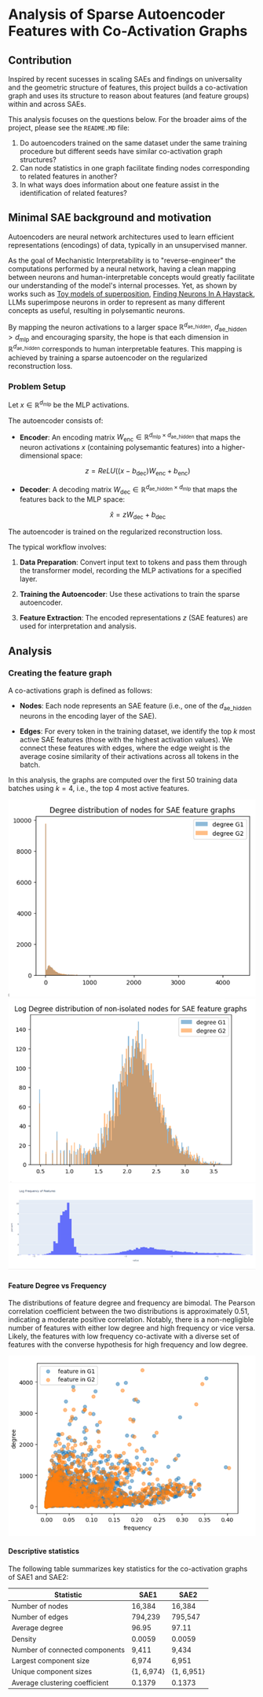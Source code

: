 # Analysis of Sparse Autoencoder Features with Co-Activation Graphs
## Contribution

Inspired by recent sucesses in scaling SAEs and findings on universality and the geometric structure of features, this project builds a co-activation graph and uses its structure to reason about features (and feature groups) within and across SAEs.

This analysis focuses on the questions below. For the broader aims of the project, please see the `README.MD` file:

1. Do autoencoders trained on the same dataset under the same training procedure but different seeds have similar co-activation graph structures?
2. Can node statistics in one graph facilitate finding nodes corresponding to related features in another?
3. In what ways does information about one feature assist in the identification of related features?

## Minimal SAE background and motivation 

Autoencoders are neural network architectures used to learn efficient representations (encodings) of data, typically in an unsupervised manner.

As the goal of Mechanistic Interpretability is to "reverse-engineer" the computations performed by a neural network, having a clean mapping between neurons and human-interpretable concepts would greatly facilitate our understanding of the model's internal processes.
Yet, as shown by works such as [Toy models of superposition](https://transformer-circuits.pub/2022/toy_model/index.html), [Finding Neurons In A Haystack](https://arxiv.org/pdf/2305.01610), LLMs superimpose neurons in order to represent as many different concepts as useful, resulting in polysemantic neurons.

By mapping the neuron activations to a larger space $\mathbb{R}^{d_{\text{ae\_hidden}}}$, $d_{\text{ae\_hidden}} > d_{\text{mlp}}$ and encouraging sparsity, the hope is that each dimension in $\mathbb{R}^{d_{\text{ae\_hidden}}}$ corresponds to human interpretable features. This mapping is achieved by training a sparse autoencoder on the regularized reconstruction loss.

### Problem Setup
Let $x \in \mathbb{R}^{d_{\text{mlp}}}$ be the MLP activations. 

The autoencoder consists of:

- **Encoder**: An encoding matrix $W_{\text{enc}} \in \mathbb{R}^{d_{\text{mlp}} \times d_{\text{ae\_hidden}}}$ that maps the neuron activations $x$ (containing polysemantic features) into a higher-dimensional space:

  $$ z = ReLU((x-b_{\text{dec}}) W_{\text{enc}} + b_{\text{enc}}) $$

- **Decoder**: A decoding matrix $W_{\text{dec}} \in \mathbb{R}^{d_{\text{ae\_hidden}} \times d_{\text{mlp}}}$ that maps the features back to the MLP space:

  $$ \hat{x} = z W_{\text{dec}} + b_{\text{dec}} $$

The autoencoder is trained on the regularized reconstruction loss.

The typical workflow involves:

1. **Data Preparation**: Convert input text to tokens and pass them through the transformer model, recording the MLP activations for a specified layer.

2. **Training the Autoencoder**: Use these activations to train the sparse autoencoder.

3. **Feature Extraction**: The encoded representations $z$ (SAE features) are used for interpretation and analysis.


## Analysis

### Creating the feature graph
A co-activations graph is defined as follows:

- **Nodes**: Each node represents an SAE feature (i.e., one of the $d_{\text{ae\_hidden}}$ neurons in the encoding layer of the SAE).

- **Edges**: For every token in the training dataset, we identify the top $k$ most active SAE features (those with the highest activation values). We connect these features with edges, where the edge weight is the average cosine similarity of their activations across all tokens in the batch.

In this analysis, the graphs are computed over the first 50 training data batches using $k=4$, i.e., the top 4 most active features.

![alt text](degree_dist.png)
![alt text](log_deg_dist.png)
![alt text](freq_dist.png)

#### Feature Degree vs Frequency

The distributions of feature degree and frequency are bimodal. The Pearson correlation coefficient between the two distributions is approximately 0.51, indicating a moderate positive correlation. Notably, there is a non-negligible number of features with either low degree and high frequency or vice versa. Likely, the features with low frequency co-activate with a diverse set of features with the converse hypothesis for high frequency and low degree.

![alt text](feat_deg_vs_frq.png)

#### Descriptive statistics

The following table summarizes key statistics for the co-activation graphs of SAE1 and SAE2:

| Statistic                        | SAE1      | SAE2      |
|----------------------------------|-----------|-----------|
| Number of nodes                  | 16,384    | 16,384    |
| Number of edges                  | 794,239   | 795,547   |
| Average degree                   | 96.95     | 97.11     |
| Density                          | 0.0059    | 0.0059    |
| Number of connected components   | 9,411     | 9,434     |
| Largest component size           | 6,974     | 6,951     |
| Unique component sizes           | {1, 6,974}| {1, 6,951}|
| Average clustering coefficient   | 0.1379    | 0.1373    |
